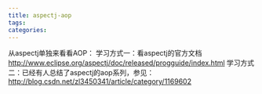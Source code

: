 ```yaml
---
title: aspectj-aop
tags:
categories:
---
```

从aspectj单独来看看AOP： 
学习方式一：看aspectj的官方文档    
            http://www.eclipse.org/aspectj/doc/released/progguide/index.html 
学习方式二：已经有人总结了aspectj的aop系列，参见：      
             http://blog.csdn.net/zl3450341/article/category/1169602 